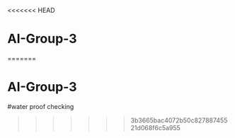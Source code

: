 <<<<<<< HEAD
# AI-Group-3
=======
# AI-Group-3
#water proof checking
>>>>>>> 3b3665bac4072b50c82788745521d068f6c5a955
